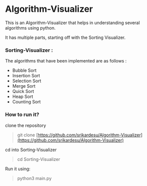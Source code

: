 # Algorithm-Visualizer

This is an Algorithm-Visualizer that helps in understanding several algorithms using python.

It has multiple parts, starting off with the Sorting Visualizer.

### Sorting-Visualizer :

The algorithms that have been implemented are as follows :

- Bubble Sort
- Insertion Sort
- Selection Sort
- Merge Sort
- Quick Sort
- Heap Sort
- Counting Sort

### How to run it?

clone the repository 

> git clone [https://github.com/srikardesu/Algorithm-Visualizer](https://github.com/srikardesu/Algorithm-Visualizer)
> 

cd into Sorting-Visualizer
> cd Sorting-Visualizer
>

Run it using:

> python3 main.py
>
